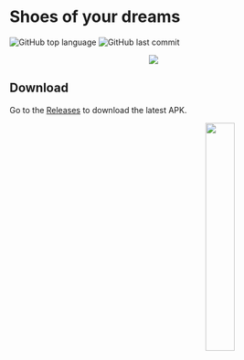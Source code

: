 # Shoes of your dreams

![GitHub top language](https://img.shields.io/github/languages/top/NIKITA-INMOST/SHOW-OF-YOUR-DREAMS) ![GitHub last commit](https://img.shields.io/github/last-commit/NIKITA-INMOST/SHOW-OF-YOUR-DREAMS)

<p align="center">
<img src="https://github.com/NIKITA-INMOST/SHOW-OF-YOUR-DREAMS/blob/9beeadd2b31ea754fda900130559c87b8f59cd23/previews/screen.png"/>
</p>

## Download
Go to the [Releases](https://github.com/skydoves/Pokedex/releases) to download the latest APK.


<img src="/previews/video.gif" align="right" width="32%"/>
